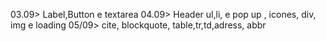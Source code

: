 03.09> Label,Button e textarea
04.09> Header ul,li, e pop up , icones, div, img e loading
05/09> cite, blockquote, table,tr,td,adress, abbr
